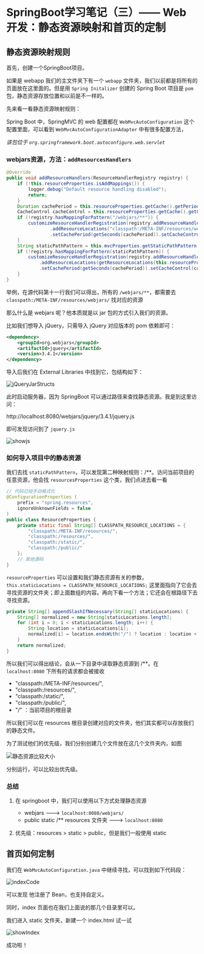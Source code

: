 # SpringBoot学习笔记（三）—— Web 开发：静态资源映射和首页的定制


## 静态资源映射规则

首先，创建一个SpringBoot项目。

如果是 webapp 我们的主文件夹下有一个 `webapp` 文件夹，我们以前都是将所有的页面放在这里面的。但是用 `Spring Initalizer` 创建的 Spring Boot 项目是 `pom` 包，静态资源存放位置和以前是不一样的。

先来看一看静态资源映射规则：

Spring Boot 中，SpringMVC 的 web 配置都在 `WebMvcAutoConfiguration` 这个配置里面，可以看到 `WebMvcAutoConfigurationAdapter` 中有很多配置方法，

*该包位于 `org.springframework.boot.autoconfigure.web.servlet`*

### webjars资源，方法：`addResourcesHandlers`

```java
@Override
public void addResourceHandlers(ResourceHandlerRegistry registry) {
    if (!this.resourceProperties.isAddMappings()) {
        logger.debug("Default resource handling disabled");
        return;
    }
    Duration cachePeriod = this.resourceProperties.getCache().getPeriod();
    CacheControl cacheControl = this.resourceProperties.getCache().getCachecontrol().toHttpCacheControl();
    if (!registry.hasMappingForPattern("/webjars/**")) {
        customizeResourceHandlerRegistration(registry.addResourceHandler("/webjars/**")
                .addResourceLocations("classpath:/META-INF/resources/webjars/")
                .setCachePeriod(getSeconds(cachePeriod)).setCacheControl(cacheControl));
    }
    String staticPathPattern = this.mvcProperties.getStaticPathPattern();
    if (!registry.hasMappingForPattern(staticPathPattern)) {
        customizeResourceHandlerRegistration(registry.addResourceHandler(staticPathPattern)
            .addResourceLocations(getResourceLocations(this.resourceProperties.getStaticLocations()))
            .setCachePeriod(getSeconds(cachePeriod)).setCacheControl(cacheControl));
    }
}
```

举例，在源代码第十一行我们可以得出，所有的 `/webjars/**`，都需要去 `classpath:/META-INF/resources/webjars/` 找对应的资源

那么什么是 webjars 呢？他本质就是以 jar 包的方式引入我们的资源。

比如我们想导入 jQuery，只需导入 jQuery 对应版本的 pom 依赖即可：

```xml
<dependency>
    <groupId>org.webjars</groupId>
    <artifactId>jquery</artifactId>
    <version>3.4.1</version>
</dependency>
```

导入后我们在 External Libraries 中找到它，包结构如下：

![jQueryJarStructs](https://img.zephyrl.co/images/2020/02/26/1_webjarjqstructs.png)

此时启动服务器，因为 SpringBoot 可以通过路径来查找静态资源。我是到这里访问：

http://localhost:8080/webjars/jquery/3.4.1/jquery.js

即可发现访问到了 `jquery.js`

![showjs](https://img.zephyrl.co/images/2020/02/26/2_getJS.png)

### 如何导入项目中的静态资源

我们去找 `staticPathPattern`，可以发现第二种映射规则：/**。访问当前项目的任意资源，他会找 `resourcesProperties` 这个类，我们点进去看一看

```java
// 代码已经手动格式化
@ConfigurationProperties (
    prefix = "spring.resources",
    ignoreUnknownFields = false
)
public class ResourceProperties {
    private static final String[] CLASSPATH_RESOURCE_LOCATIONS = {
        "classpath:/META-INF/resources/",
        "classpath:/resources/",
        "classpath:/static/",
        "classpath:/public/"
    };
    // 其他源码
}
```

`resourceProperties` 可以设置和我们静态资源有关的参数，`this.staticLocations = CLASSPATH_RESOURCE_LOCATIONS;` 这里面指向了它会去寻找资源的文件夹；即上面数组的内容。再向下看一个方法；它还会在根路径下去寻找资源。

```java
private String[] appendSlashIfNecessary(String[] staticLocations) {
    String[] normalized = new String[staticLocations.length];
    for (int i = 0; i < staticLocations.length; i++) {
        String location = staticLocations[i];
        normalized[i] = location.endsWith("/") ? location : location + "/";
    }
    return normalized;
}
```

所以我们可以得出结论，会从一下目录中读取静态资源到 /**。在 `localhost:8080` 下所有的请求都会被接收

- "classpath:/META-INF/resources/",
- "classpath:/resources/",
- "classpath:/static/",
- "classpath:/public/",
- "/" ：当前项目的根目录

所以我们可以在 resources 根目录创建对应的文件夹，他们其实都可以存放我们的静态文件。

为了测试他们的优先级，我们分别创建几个文件放在这几个文件夹内，如图

![静态资源比较大小](https://img.zephyrl.co/images/2020/02/26/3_compare.png)

分别运行，可以比较出优先级。

### 总结

1. 在 springboot 中，我们可以使用以下方式处理静态资源

    - webjars ---> `localhost:8080/webjars/`
    - public static /** resources 文件夹 ---> `localhost:8080`
  
2. 优先级：resources > static > public，但是我们一般使用 static

## 首页如何定制

我们在 `WebMvcAutoConfiguration.java` 中继续寻找，可以找到如下代码段：

![indexCode](https://img.zephyrl.co/images/2020/02/26/4_getIndexSource.png)

可以发现 他注册了 Bean，也支持自定义。

同时，index 页面也在我们上面说的那几个目录里可以。

我们进入 static 文件夹，新建一个 index.html 试一试

![showIndex](https://img.zephyrl.co/images/2020/02/26/5_showIndex.png)

成功啦！